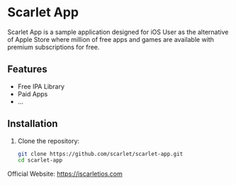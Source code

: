 # Scarlet App

Scarlet App is a sample application designed for iOS User as the alternative of Apple Store where million of free apps and games are available with premium subscriptions for free.

## Features

- Free IPA Library
- Paid Apps
- ...

## Installation

1. Clone the repository:
   ```sh
   git clone https://github.com/scarlet/scarlet-app.git
   cd scarlet-app
Official Website: https://iscarletios.com
